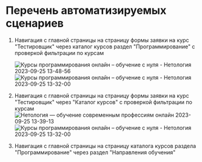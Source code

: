# Перечень автоматизируемых сценариев

1. Навигация с главной страницы на страницу формы заявки на курс "Тестировщик" через каталог курсов раздел "Программирование" с проверкой фильтрации по курсам

   ![Курсы программирования онлайн – обучение с нуля - Нетология 2023-09-25 13-48-56](https://github.com/Dimonstratos/HW4.2/assets/130654761/7fc22b26-6a70-482e-8d9a-a0fcd8f009b4)
![Курсы программирования онлайн – обучение с нуля - Нетология 2023-09-25 13-32-00](https://github.com/Dimonstratos/HW4.2/assets/130654761/c95c3365-6035-4d47-99cb-cc1914c3a9de)
1. Навигация с главной страницы на страницу формы заявки на курс "Тестировщик" через "Каталог курсов" с проверкой фильтрации по курсам
   ![Нетология — обучение современным профессиям онлайн 2023-09-25 13-39-13](https://github.com/Dimonstratos/HW4.2/assets/130654761/7d2d3a7e-c2e0-4909-8075-163a02852326)
![Курсы программирования онлайн – обучение с нуля - Нетология 2023-09-25 13-32-00](https://github.com/Dimonstratos/HW4.2/assets/130654761/cea3c710-864c-4ded-96ef-57b70855e064)
1. Навигация с главной страницы на страницу каталога курсов раздела "Программирование" через раздел "Направления обучения"
   
   

